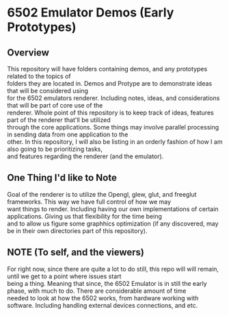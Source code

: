 # 6502 Emulator Demos (Early Prototypes)


## Overview
This repository will have folders containing demos, and any prototypes related to the topics of \
folders they are located in. Demos and Protype are to demonstrate ideas that will be considered using \
for the 6502 emulators renderer. Including notes, ideas, and considerations that will be part of core use of the \
renderer. Whole point of this repository is to keep track of ideas, features part of the renderer that'll be utilized \
through the core applications. Some things may involve parallel processing in sending data from one application to the \
other. In this repository, I will also be listing in an orderly fashion of how I am also going to be prioritizing tasks, \
and features regarding the renderer (and the emulator).

## One Thing I'd like to Note
Goal of the renderer is to utilize the Opengl, glew, glut, and freeglut frameworks. This way we have full control of how we may \
want things to render. Including having our own implementations of certain applications. Giving us that flexibility for the time being \
and to allow us figure some graphhics optimization (if any discovered, may be in their own directories part of this repository).

## NOTE (To self, and the viewers)
For right now, since there are quite a lot to do still, this repo will will remain, until we get to a point where issues start \
being a thing. Meaning that since, the 6502 Emulator is in still the early phase, with much to do. There are considerable amount of time \
needed to look at how the 6502 works, from hardware working with software. Including handling external devices connections, and etc.


